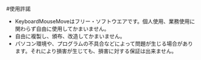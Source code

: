 #使用許諾
* KeyboardMouseMoveはフリー・ソフトウエアです。個人使用、業務使用に関わらず自由に使用してかまいません。  
* 自由に複製し、頒布、改造してかまいません。
* パソコン環境や、プログラムの不具合などによって問題が生じる場合があります。それにより損害が生じても、損害に対する保証は出来ません。
